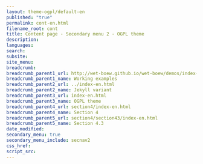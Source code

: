 ```yaml
---
layout: theme-ogpl/default-en
published: "true"
permalink: cont-en.html
filename_root: cont
title: Content page - Secondary menu 2 - OGPL theme
description:
languages:
search:
subsite:
site_menu:
breadcrumb:
breadcrumb_parent1_url: http://wet-boew.github.io/wet-boew/demos/index-eng.html
breadcrumb_parent1_name: Working examples
breadcrumb_parent2_url: ../index-en.html
breadcrumb_parent2_name: Jekyll variant
breadcrumb_parent3_url: index-en.html
breadcrumb_parent3_name: OGPL theme
breadcrumb_parent4_url: section4/index-en.html
breadcrumb_parent4_name: Section 4
breadcrumb_parent5_url: section4/section43/index-en.html
breadcrumb_parent5_name: Section 4.3
date_modified:
secondary_menu: true
secondary_menu_include: secnav2
css_href:
script_src:
---
```


